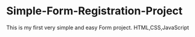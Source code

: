 # Simple-Form-Registration-Project
This is my first very simple and easy Form project. HTML,CSS,JavaScript
